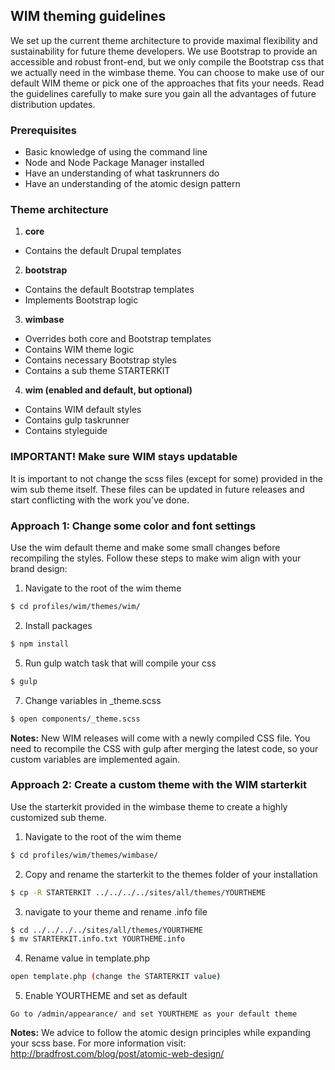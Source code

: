 ## WIM theming guidelines

We set up the current theme architecture to provide maximal flexibility and sustainability for future theme developers. We use Bootstrap to provide an accessible and robust front-end, but we only compile the Bootstrap css that we actually need in the wimbase theme. You can choose to make use of our default WIM theme or pick one of the  approaches that fits your needs. Read the guidelines carefully to make sure you gain all the advantages of future distribution updates.

### Prerequisites
- Basic knowledge of using the command line
- Node and Node Package Manager installed
- Have an understanding of what taskrunners do
- Have an understanding of the atomic design pattern

### Theme architecture
1. **core**
- Contains the default Drupal templates
2. **bootstrap**
- Contains the default Bootstrap templates
- Implements Bootstrap logic
3. **wimbase**
- Overrides both core and Bootstrap templates
- Contains WIM theme logic
- Contains necessary Bootstrap styles
- Contains a sub theme STARTERKIT
4. **wim (enabled and default, but optional)**
- Contains WIM default styles
- Contains gulp taskrunner
- Contains styleguide

### IMPORTANT! Make sure WIM stays updatable
It is important to not change the scss files (except for some) provided in the wim sub theme itself. These files can be updated in future releases and start conflicting with the work you’ve done.

### Approach 1: Change some color and font settings
Use the wim default theme and make some small changes before recompiling the styles. Follow these steps to make wim align with your brand design:

1. Navigate to the root of the wim theme
```sh
$ cd profiles/wim/themes/wim/
```
2. Install packages
```sh
$ npm install
```
5. Run gulp watch task that will compile your css
```sh
$ gulp
```
7. Change variables in _theme.scss
```sh
$ open components/_theme.scss
```

**Notes:** New WIM releases will come with a newly compiled CSS file. You need to recompile the CSS with gulp after merging the latest code, so your custom variables are implemented again.

### Approach 2: Create a custom theme with the WIM starterkit
Use the starterkit provided in the wimbase theme to create a highly customized sub theme.

1. Navigate to the root of the wim theme
```sh
$ cd profiles/wim/themes/wimbase/
```
2. Copy and rename the starterkit to the themes folder of your installation
```sh
$ cp -R STARTERKIT ../../../../sites/all/themes/YOURTHEME
```
3. navigate to your theme and rename .info file
```sh
$ cd ../../../../sites/all/themes/YOURTHEME
$ mv STARTERKIT.info.txt YOURTHEME.info
```
4. Rename value in template.php
```sh
open template.php (change the STARTERKIT value)
```
5. Enable YOURTHEME and set as default
```
Go to /admin/appearance/ and set YOURTHEME as your default theme
```

**Notes:** We advice to follow the atomic design principles while expanding your scss base. For more information visit: http://bradfrost.com/blog/post/atomic-web-design/
